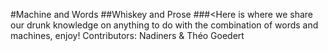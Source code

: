 #Machine and Words
##Whiskey and Prose
###<Here is where we share our drunk knowledge on anything to do with the combination of words and machines, enjoy!
Contributors: Nadiners & Théo Goedert